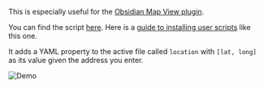 This is especially useful for the [Obsidian Map View plugin](https://github.com/esm7/obsidian-map-view).

You can find the script [here](./Attachments/getLongLatFromAddress.js).
Here is a [guide to installing user scripts](./Capture_FetchTasksFromTodoist.md) like this one.

It adds a YAML property to the active file called ``location`` with `[lat, long]` as its value given the address you enter.

![Demo](../Images/longLatDemo.gif)
